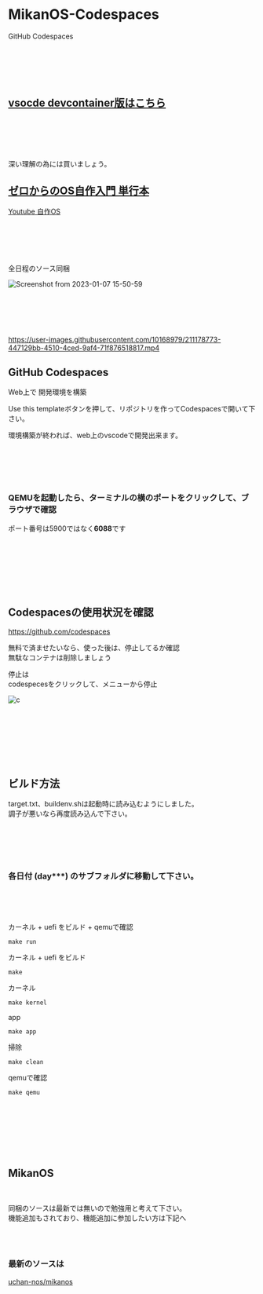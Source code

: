# MikanOS-Codespaces

GitHub Codespaces

<br><br><br><br>

## [vsocde devcontainer版はこちら](https://github.com/kxkx5150/MikanOS-devcontainer)


<br><br><br><br>



深い理解の為には買いましょう。  

## [ゼロからのOS自作入門 単行本](https://www.amazon.co.jp/%E3%82%BC%E3%83%AD%E3%81%8B%E3%82%89%E3%81%AEOS%E8%87%AA%E4%BD%9C%E5%85%A5%E9%96%80-%E5%86%85%E7%94%B0-%E5%85%AC%E5%A4%AA/dp/4839975868)

[Youtube 自作OS](https://www.youtube.com/watch?v=PvmLLKnIzcs&list=PLbBGNsln3DxTLHB9GFM6_drAJ1JQXIOud&index=1)

<br><br><br><br>


全日程のソース同梱

![Screenshot from 2023-01-07 15-50-59](https://user-images.githubusercontent.com/10168979/211135361-58a5176e-a5fd-4eaf-bc4b-7f8b641d4d7c.png)


<br><br><br><br>




https://user-images.githubusercontent.com/10168979/211178773-447129bb-4510-4ced-9af4-71f876518817.mp4





## GitHub Codespaces

Web上で 開発環境を構築


Use this templateボタンを押して、リポジトリを作ってCodespacesで開いて下さい。  

環境構築が終われば、web上のvscodeで開発出来ます。

<br><br><br><br>

### QEMUを起動したら、ターミナルの横のポートをクリックして、ブラウザで確認

ポート番号は5900ではなく**6088**です


<br><br><br><br><br><br>

## Codespacesの使用状況を確認

https://github.com/codespaces  

無料で済ませたいなら、使った後は、停止してるか確認  
無駄なコンテナは削除しましょう

停止は  
codespecesをクリックして、メニューから停止

![c](https://user-images.githubusercontent.com/10168979/209823266-8ae47f4e-f86e-44a7-a013-dd480fa6c3ad.png)


<br><br><br><br><br><br>


## ビルド方法

target.txt、buildenv.shは起動時に読み込むようにしました。  
調子が悪いなら再度読み込んで下さい。  





<br><br><br><br>

### 各日付 (day***) のサブフォルダに移動して下さい。

<br><br><br>

カーネル + uefi をビルド + qemuで確認
```shell
make run
```


カーネル + uefi をビルド
```shell
make
```


カーネル
```shell
make kernel
```


app
```shell
make app
```


掃除
```shell
make clean
```


qemuで確認
```shell
make qemu
```




<br><br><br>
<br><br><br>


## MikanOS

<br>

同梱のソースは最新では無いので勉強用と考えて下さい。  
機能追加もされており、機能追加に参加したい方は下記へ

<br><br>

### 最新のソースは
[uchan-nos/mikanos](https://github.com/uchan-nos/mikanos)


<br><br><br>
<br><br><br>
<br><br><br>
